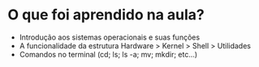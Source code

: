 # O que foi aprendido na aula?

* Introdução aos sistemas operacionais e suas funções
* A funcionalidade da estrutura Hardware > Kernel > Shell > Utilidades
* Comandos no terminal (cd; ls; ls -a; mv; mkdir; etc...)